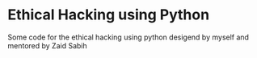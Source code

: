 # Ethical Hacking using Python
Some code for the ethical hacking using python desigend by myself and mentored by Zaid Sabih
